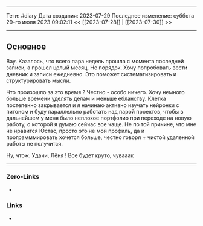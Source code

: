 ___
Теги: #diary 
Дата создания: 2023-07-29
Последнее изменение: суббота 29-го июля 2023 09:02:11
<< [[2023-07-28]] | [[2023-07-30]] >> 
___
## Основное

Вау. Казалось, что всего пара недель прошла с момента последней записи, а прошел целый месяц. Не порядок. Хочу попробовать вести дневник и записи ежедневно. Это поможет систематизировать и структурировать мысли.

Что произошло за это время ? Честно - особо ничего. Хочу немного больше времени уделять делам и меньше ебланству. Клетка постепенно закрывается и я начинаю активно изучать нейронки с питоном и буду параллельно работать над парой проектов, чтобы в дальнейшем у меня было неплохое портфолио при переходе на новую работу, о которой я думаю сейчас все чаще. Не по той причине, что мне не нравится Юстас, просто это не мой профиль, да и программмировать хочется больше, честно говоря + чистой удаленной работы не получится.

Ну, чтож. Удачи, Лёня ! Все будет круто, чувааак

___
### Zero-Links
- 

### Links
- 